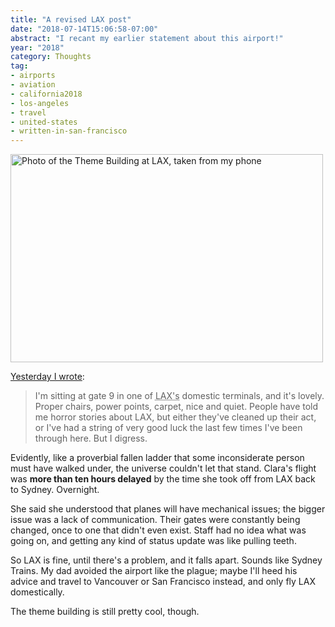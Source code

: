 ```yaml
---
title: "A revised LAX post"
date: "2018-07-14T15:06:58-07:00"
abstract: "I recant my earlier statement about this airport!"
year: "2018"
category: Thoughts
tag:
- airports
- aviation
- california2018
- los-angeles
- travel
- united-states
- written-in-san-francisco
---
```

<p><img src="https://rubenerd.com/files/2018/photo-lax@1x.jpg" srcset="https://rubenerd.com/files/2018/photo-lax@1x.jpg 1x, https://rubenerd.com/files/2018/photo-lax@2x.jpg 2x" alt="Photo of the Theme Building at LAX, taken from my phone" style="width:500px; height:333px;" /></p>

[Yesterday I wrote]\:

> I'm sitting at gate 9 in one of <abbr title="Los Angeles">LAX's</abbr> domestic terminals, and it's lovely. Proper chairs, power points, carpet, nice and quiet. People have told me horror stories about LAX, but either they've cleaned up their act, or I've had a string of very good luck the last few times I've been through here. But I digress.

Evidently, like a proverbial fallen ladder that some inconsiderate person must have walked under, the universe couldn't let that stand. Clara's flight was **more than ten hours delayed** by the time she took off from LAX back to Sydney. Overnight.

She said she understood that planes will have mechanical issues; the bigger issue was a lack of communication. Their gates were constantly being changed, once to one that didn't even exist. Staff had no idea what was going on, and getting any kind of status update was like pulling teeth.

So LAX is fine, until there's a problem, and it falls apart. Sounds like Sydney Trains. My dad avoided the airport like the plague; maybe I'll heed his advice and travel to Vancouver or San Francisco instead, and only fly LAX domestically.

The theme building is still pretty cool, though.

[Yesterday I wrote]: https://rubenerd.com/wasting-writing-talent-on-finance/

